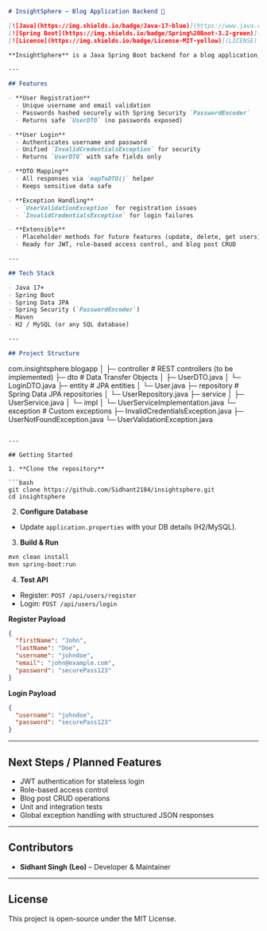 ```markdown
# InsightSphere – Blog Application Backend 🚀

[![Java](https://img.shields.io/badge/Java-17-blue)](https://www.java.com/)
[![Spring Boot](https://img.shields.io/badge/Spring%20Boot-3.2-green)](https://spring.io/projects/spring-boot)
[![License](https://img.shields.io/badge/License-MIT-yellow)](LICENSE)

**InsightSphere** is a Java Spring Boot backend for a blog application, providing secure user registration and login with DTO mapping and password hashing. Ready to integrate with frontend applications and extend with JWT-based authentication.

---

## Features

- **User Registration**
  - Unique username and email validation
  - Passwords hashed securely with Spring Security `PasswordEncoder`
  - Returns safe `UserDTO` (no passwords exposed)

- **User Login**
  - Authenticates username and password
  - Unified `InvalidCredentialsException` for security
  - Returns `UserDTO` with safe fields only

- **DTO Mapping**
  - All responses via `mapToDTO()` helper
  - Keeps sensitive data safe

- **Exception Handling**
  - `UserValidationException` for registration issues
  - `InvalidCredentialsException` for login failures

- **Extensible**
  - Placeholder methods for future features (update, delete, get users)
  - Ready for JWT, role-based access control, and blog post CRUD

---

## Tech Stack

- Java 17+
- Spring Boot
- Spring Data JPA
- Spring Security (`PasswordEncoder`)
- Maven
- H2 / MySQL (or any SQL database)

---

## Project Structure

```

com.insightsphere.blogapp
│
├─ controller       # REST controllers (to be implemented)
├─ dto              # Data Transfer Objects
│    ├─ UserDTO.java
│    └─ LoginDTO.java
├─ entity           # JPA entities
│    └─ User.java
├─ repository       # Spring Data JPA repositories
│    └─ UserRepository.java
├─ service
│    ├─ UserService.java
│    └─ impl
│         └─ UserServiceImplementation.java
└─ exception        # Custom exceptions
├─ InvalidCredentialsException.java
├─ UserNotFoundException.java
└─ UserValidationException.java

```

---

## Getting Started

1. **Clone the repository**

```bash
git clone https://github.com/Sidhant2104/insightsphere.git
cd insightsphere
````

2. **Configure Database**

* Update `application.properties` with your DB details (H2/MySQL).

3. **Build & Run**

```bash
mvn clean install
mvn spring-boot:run
```

4. **Test API**

* Register: `POST /api/users/register`
* Login: `POST /api/users/login`

**Register Payload**

```json
{
  "firstName": "John",
  "lastName": "Doe",
  "username": "johndoe",
  "email": "john@example.com",
  "password": "securePass123"
}
```

**Login Payload**

```json
{
  "username": "johndoe",
  "password": "securePass123"
}
```

---

## Next Steps / Planned Features

* JWT authentication for stateless login
* Role-based access control
* Blog post CRUD operations
* Unit and integration tests
* Global exception handling with structured JSON responses

---

## Contributors

* **Sidhant Singh (Leo)** – Developer & Maintainer

---

## License

This project is open-source under the MIT License.


